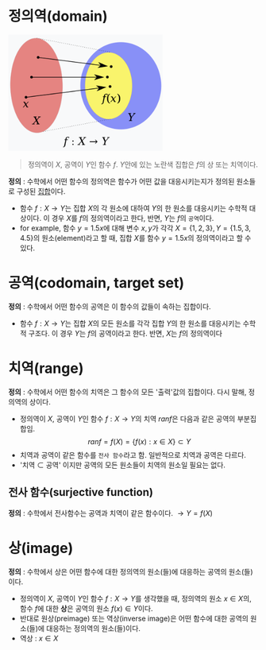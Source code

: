 # 정의역(domain)
![정의역](images/정의역.png)
> 정의역이 $X$, 공역이 $Y$인 함수 $f$. $Y$안에 있는 노란색 집합은 $f$의 상 또는 치역이다.

**정의** : 수학에서 어떤 함수의 정의역은 함수가 어떤 값을 대응시키는지가 정의된 원소들로 구성된 [집합](집합.md)이다.
- 함수 $f:X \rightarrow Y$는 집합 $X$의 각 원소에 대하여 $Y$의 한 원소를 대응시키는 수학적 대상이다. 이 경우 $X$를 $f$의 정의역이라고 한다, 반면, $Y$는 $f$의 `공역`이다.
- for example, 함수 $y=1.5x$에 대해 변수 $x,y$가 각각 $X=\{1,2,3\}, Y=\{1.5,3,4.5\}$의 원소(element)라고 할 때, 집합 $X$를 함수 $y=1.5x$의 정의역이라고 할 수 있다.  
# 공역(codomain, target set)
**정의** : 수학에서 어떤 함수의 공역은 이 함수의 값들이 속하는 집합이다.
- 함수 $f:X \rightarrow Y$는 집합 $X$의 모든 원소를 각각 집합 $Y$의 한 원소를 대응시키는 수학적 구조다. 이 경우 $Y$는 $f$의 공역이라고 한다. 반면, $X$는 $f$의 정의역이다

# 치역(range)
**정의** : 수학에서 어떤 함수의 치역은 그 함수의 모든 '출력'값의 집합이다. 다시 말해, 정의역의 상이다.
- 정의역이 $X$, 공역이 $Y$인 함수 $f : X \rightarrow Y$의 치역 $ran f$은 다음과 같은 공역의 부분집합임.
$$ran f = f(X) = \{f(x):x \in X\} \subset Y$$
- 치역과 공역이 같은 함수를 `전사 함수`라고 함. 일반적으로 치역과 공역은 다르다.
- '치역 $\subset$ 공역' 이지만 공역의 모든 원소들이 치역의 원소일 필요는 없다.
## 전사 함수(surjective function)
**정의** : 수학에서 전사함수는 공역과 치역이 같은 함수이다. $\rightarrow Y = f(X)$

# 상(image)
**정의** : 수학에서 상은 어떤 함수에 대한 정의역의 원소(들)에 대응하는 공역의 원소(들)이다.
- 정의역이 $X$, 공역이 $Y$인 함수 $f : X \rightarrow Y$를 생각했을 때, 정의역의 원소 $x \in X$의, 함수 $f$에 대한 **상**은 공역의 원소 $f(x) \in Y$이다.
- 반대로 원상(preimage) 또는 역상(inverse image)은 어떤 함수에 대한 공역의 원소(들)에 대응하는 정의역의 원소(들)이다.
- 역상 : $x \in X$